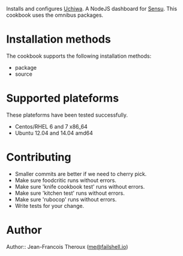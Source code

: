 Installs and configures [Uchiwa](https://github.com/sensu/uchiwa). A NodeJS dashboard for [Sensu](http://sensuapp.org/). This cookbook uses the omnibus packages.

# Installation methods

The cookbook supports the following installation methods:

+ package
+ source
 
# Supported plateforms

These plateforms have been tested successfully.

+ Centos/RHEL 6 and 7 x86_64
+ Ubuntu 12.04 and 14.04 amd64

# Contributing

+ Smaller commits are better if we need to cherry pick.
+ Make sure foodcritic runs without errors.
+ Make sure 'knife cookbook test' runs without errors.
+ Make sure 'kitchen test' runs without errors.
+ Make sure 'rubocop' runs without errors.
+ Write tests for your change.

# Author

Author:: Jean-Francois Theroux (<me@failshell.io>)
